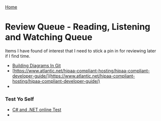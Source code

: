 [Home](../)

# Review Queue - Reading, Listening and Watching Queue

Items I have found of interest that I need to stick a pin in for reviewing later if I find time.

- [Building Diagrams In Git](https://ardalis.com/github-diagrams-with-mermaid/)
- [https://www.atlantic.net/hipaa-compliant-hosting/hipaa-compliant-developer-guide/](https://www.atlantic.net/hipaa-compliant-hosting/hipaa-compliant-developer-guide/)
-

### Test Yo Self

- [C# and .NET online Test](https://www.testdome.com/tests/c-sharp-net-online-test/67)
-
